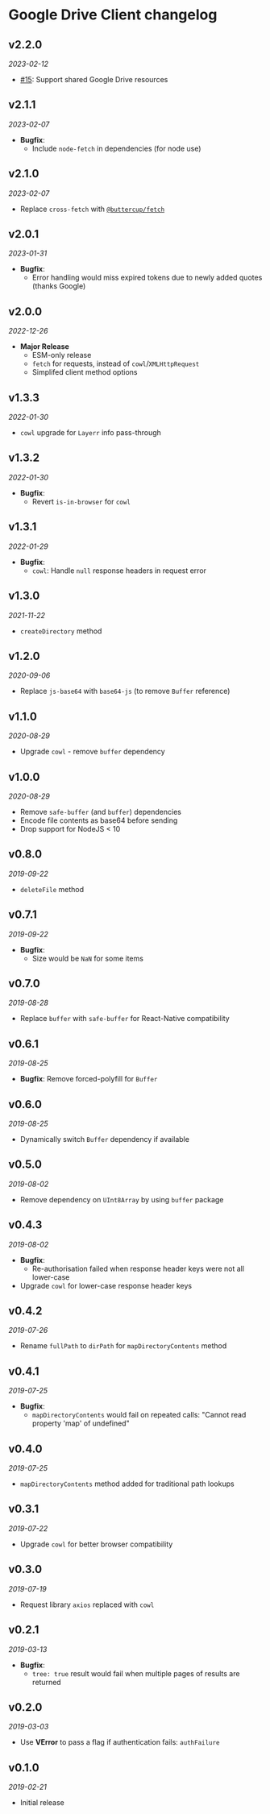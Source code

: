 # Google Drive Client changelog

## v2.2.0
_2023-02-12_

 * [#15](https://github.com/buttercup/googledrive-client/issues/15): Support shared Google Drive resources

## v2.1.1
_2023-02-07_

 * **Bugfix**:
   * Include `node-fetch` in dependencies (for node use)

## v2.1.0
_2023-02-07_

 * Replace `cross-fetch` with [`@buttercup/fetch`](https://github.com/buttercup/fetch)

## v2.0.1
_2023-01-31_

 * **Bugfix**:
   * Error handling would miss expired tokens due to newly added quotes (thanks Google)

## v2.0.0
_2022-12-26_

 * **Major Release**
   * ESM-only release
   * `fetch` for requests, instead of `cowl`/`XMLHttpRequest`
   * Simplifed client method options

## v1.3.3
_2022-01-30_

 * `cowl` upgrade for `Layerr` info pass-through

## v1.3.2
_2022-01-30_

 * **Bugfix**:
   * Revert `is-in-browser` for `cowl`

## v1.3.1
_2022-01-29_

 * **Bugfix**:
   * `cowl`: Handle `null` response headers in request error

## v1.3.0
_2021-11-22_

 * `createDirectory` method

## v1.2.0
_2020-09-06_

 * Replace `js-base64` with `base64-js` (to remove `Buffer` reference)

## v1.1.0
_2020-08-29_

 * Upgrade `cowl` - remove `buffer` dependency

## v1.0.0
_2020-08-29_

 * Remove `safe-buffer` (and `buffer`) dependencies
 * Encode file contents as base64 before sending
 * Drop support for NodeJS < 10

## v0.8.0
_2019-09-22_

 * `deleteFile` method

## v0.7.1
_2019-09-22_

 * **Bugfix**:
   * Size would be `NaN` for some items

## v0.7.0
_2019-08-28_

 * Replace `buffer` with `safe-buffer` for React-Native compatibility

## v0.6.1
_2019-08-25_

 * **Bugfix**: Remove forced-polyfill for `Buffer`

## v0.6.0
_2019-08-25_

 * Dynamically switch `Buffer` dependency if available

## v0.5.0
_2019-08-02_

 * Remove dependency on `UInt8Array` by using `buffer` package

## v0.4.3
_2019-08-02_

 * **Bugfix**:
   * Re-authorisation failed when response header keys were not all lower-case
 * Upgrade `cowl` for lower-case response header keys

## v0.4.2
_2019-07-26_

 * Rename `fullPath` to `dirPath` for `mapDirectoryContents` method

## v0.4.1
_2019-07-25_

 * **Bugfix**:
   * `mapDirectoryContents` would fail on repeated calls: "Cannot read property 'map' of undefined"

## v0.4.0
_2019-07-25_

 * `mapDirectoryContents` method added for traditional path lookups

## v0.3.1
_2019-07-22_

 * Upgrade `cowl` for better browser compatibility

## v0.3.0
_2019-07-19_

 * Request library `axios` replaced with `cowl`

## v0.2.1
_2019-03-13_

 * **Bugfix**:
   * `tree: true` result would fail when multiple pages of results are returned

## v0.2.0
_2019-03-03_

 * Use **VError** to pass a flag if authentication fails: `authFailure`

## v0.1.0
_2019-02-21_

 * Initial release

